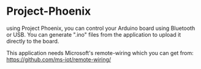 # Project-Phoenix
using Project Phoenix, you can control your Arduino board using Bluetooth or USB. You can generate ".ino" files from the application to upload it directly to the board.

This application needs Microsoft's remote-wiring which you can get from: https://github.com/ms-iot/remote-wiring/
